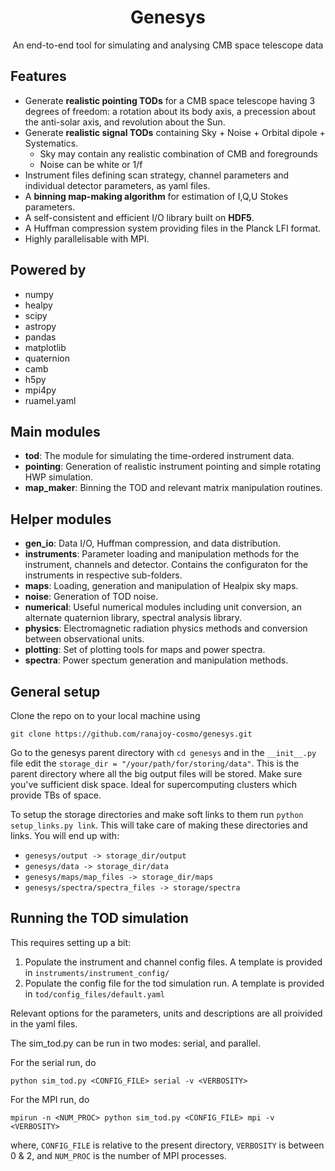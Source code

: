 <h1 align="center">Genesys</h3>
<p align="center">
  An end-to-end tool for simulating and analysing CMB space telescope data
</p>

## Features
* Generate **realistic pointing TODs** for a CMB space telescope having 3 degrees of freedom: a rotation about its body axis, a precession about the anti-solar axis, and revolution about the Sun.
* Generate **realistic signal TODs** containing Sky + Noise + Orbital dipole + Systematics.
  * Sky may contain any realistic combination of CMB and foregrounds
  * Noise can be white or 1/f
* Instrument files defining scan strategy, channel parameters and individual detector parameters, as yaml files.
* A **binning map-making algorithm** for estimation of I,Q,U Stokes parameters.
* A self-consistent and efficient I/O library built on **HDF5**.
* A Huffman compression system providing files in the Planck LFI format. 
* Highly parallelisable with MPI.

## Powered by
* numpy
* healpy
* scipy
* astropy
* pandas
* matplotlib
* quaternion
* camb
* h5py
* mpi4py
* ruamel.yaml

## Main modules
* **tod**: The module for simulating the time-ordered instrument data.
* **pointing**: Generation of realistic instrument pointing and simple rotating HWP simulation.
* **map_maker**: Binning the TOD and relevant matrix manipulation routines.

## Helper modules
* **gen_io**: Data I/O, Huffman compression, and data distribution.
* **instruments**: Parameter loading and manipulation methods for the instrument, channels and detector. Contains the configuraton for the instruments in respective sub-folders.
* **maps**: Loading, generation and manipulation of Healpix sky maps.
* **noise**: Generation of TOD noise.
* **numerical**: Useful numerical modules including unit conversion, an alternate quaternion library, spectral analysis library.
* **physics**: Electromagnetic radiation physics methods and conversion between observational units.
* **plotting**: Set of plotting tools for maps and power spectra.
* **spectra**: Power spectum generation and manipulation methods.

## General setup

Clone the repo on to your local machine using

```
git clone https://github.com/ranajoy-cosmo/genesys.git
```

Go to the genesys parent directory with `cd genesys` and in the `__init__.py` file edit the `storage_dir = "/your/path/for/storing/data"`. This is the parent directory where all the big output files will be stored. Make sure you've sufficient disk space. Ideal for supercomputing clusters which provide TBs of space. 

To setup the storage directories and make soft links to them run `python setup_links.py link`. This will take care of making these directories and links. You will end up with:
* `genesys/output -> storage_dir/output`
* `genesys/data -> storage_dir/data`
* `genesys/maps/map_files -> storage_dir/maps`
* `genesys/spectra/spectra_files -> storage/spectra`

## Running the TOD simulation

This requires setting up a bit:
1. Populate the instrument and channel config files. A template is provided in `instruments/instrument_config/`
2. Populate the config file for the tod simulation run. A template is provided in `tod/config_files/default.yaml`

Relevant options for the parameters, units and descriptions are all proivided in the yaml files.

The sim_tod.py can be run in two modes: serial, and parallel.

For the serial run, do

```
python sim_tod.py <CONFIG_FILE> serial -v <VERBOSITY>
```

For the MPI run, do

```
mpirun -n <NUM_PROC> python sim_tod.py <CONFIG_FILE> mpi -v <VERBOSITY>
```

where, `CONFIG_FILE` is relative to the present directory, `VERBOSITY` is between 0 & 2, and `NUM_PROC` is the number of MPI processes.
